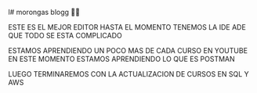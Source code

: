 l# morongas blogg 💚💚

ESTE ES EL MEJOR EDITOR HASTA EL MOMENTO TENEMOS LA IDE ADE QUE TODO SE ESTA COMPLICADO

ESTAMOS APRENDIENDO UN POCO MAS DE CADA CURSO EN YOUTUBE EN ESTE MOMENTO ESTAMOS APRENDIENDO LO QUE ES POSTMAN

LUEGO TERMINAREMOS CON LA ACTUALIZACION DE CURSOS EN  SQL Y AWS



